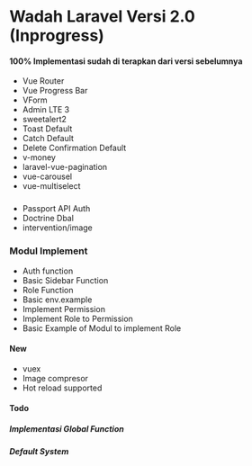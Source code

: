 # Wadah Laravel Versi 2.0 (Inprogress)

#### 100% Implementasi sudah di terapkan dari versi sebelumnya

-   Vue Router
-   Vue Progress Bar
-   VForm
-   Admin LTE 3
-   sweetalert2
-   Toast Default
-   Catch Default
-   Delete Confirmation Default
-   v-money
-   laravel-vue-pagination
-   vue-carousel
-   vue-multiselect

###

-   Passport API Auth
-   Doctrine Dbal
-   intervention/image

### Modul Implement

-   Auth function
-   Basic Sidebar Function
-   Role Function
-   Basic env.example
-   Implement Permission
-   Implement Role to Permission 
-   Basic Example of Modul to implement Role


#### New

-   vuex
-   Image compresor
-   Hot reload supported

#### Todo

##### Implementasi Global Function


##### Default System



